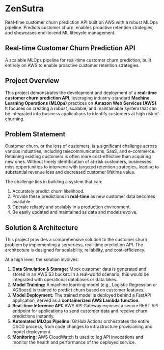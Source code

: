 # ZenSutra
Real-time customer churn prediction API built on AWS with a robust MLOps pipeline. Predicts customer churn, enables proactive retention strategies, and showcases end-to-end ML lifecycle management.
## Real-time Customer Churn Prediction API
A scalable MLOps pipeline for real-time customer churn prediction, built entirely on AWS to enable proactive customer retention strategies.

## Project Overview
This project demonstrates the development and deployment of a **real-time customer churn prediction API**, leveraging industry-standard **Machine Learning Operations (MLOps)** practices on **Amazon Web Services (AWS)**. It focuses on creating a robust, scalable, and maintainable system that can be integrated into business applications to identify customers at high risk of churning.

## Problem Statement 
Customer churn, or the loss of customers, is a significant challenge across various industries, including telecommunications, SaaS, and e-commerce. Retaining existing customers is often more cost-effective than acquiring new ones. Without timely identification of at-risk customers, businesses miss opportunities to intervene with targeted retention strategies, leading to substantial revenue loss and decreased customer lifetime value.

The challenge lies in building a system that can:
1.  Accurately predict churn likelihood.
2.  Provide these predictions in **real-time** as new customer data becomes available.
3.  Operate reliably and scalably in a production environment.
4.  Be easily updated and maintained as data and models evolve.

## Solution & Architecture 
This project provides a comprehensive solution to the customer churn problem by implementing a serverless, real-time prediction API. The architecture is designed for scalability, reliability, and cost-efficiency.

At a high level, the solution involves:
1.  **Data Simulation & Storage:** Mock customer data is generated and stored in an AWS S3 bucket. In a real-world scenario, this would be integrated with operational databases or data lakes.
2.  **Model Training:** A machine learning model (e.g., Logistic Regression or XGBoost) is trained to predict churn based on customer features.
3.  **Model Deployment:** The trained model is deployed behind a FastAPI application, served as a **containerized AWS Lambda function**.
4.  **Real-time Inference API:** AWS API Gateway exposes a secure REST API endpoint for applications to send customer data and receive churn predictions instantly.
5.  **Automated MLOps Pipeline:** GitHub Actions orchestrates the entire CI/CD process, from code changes to infrastructure provisioning and model deployment.
6.  **Monitoring:** AWS CloudWatch is used to log API invocations and monitor the health and performance of the deployed service.
